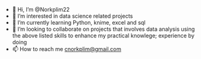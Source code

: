 - 👋 Hi, I’m @Norkplim22
- 👀 I’m interested in data science related projects
- 🌱 I’m currently learning Python, knime, excel and sql
- 💞️ I’m looking to collaborate on projects that involves data analysis using the above listed skills to enhance my practical knowlege; experience by doing
- 📫 How to reach me cnorkplim@gmail.com 

<!---
Norkplim22/Norkplim22 is a ✨ special ✨ repository because its `README.md` (this file) appears on your GitHub profile.
You can click the Preview link to take a look at your changes.
--->

